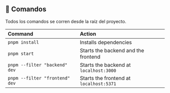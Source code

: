 ## 🧞 Comandos

Todos los comandos se corren desde la raíz del proyecto.

| Command                        | Action                                  |
| :----------------------------- | :-------------------------------------- |
| `pnpm install`                 | Installs dependencies                   |
| `pnpm start`                   | Starts the backend and the frontend     |
| `pnpm --filter "backend" dev`  | Starts the backend at `localhost:3000`  |
| `pnpm --filter "frontend" dev` | Starts the frontend at `localhost:5371` |
